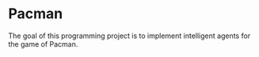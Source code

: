 # Pacman

The goal of this programming project is to implement intelligent agents for the game of Pacman. 
